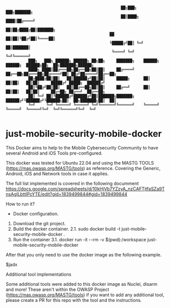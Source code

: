 ```
                                                   ██╗███╗   ███╗███████╗                                            
                                                   ██║████╗ ████║██╔════╝                                            
                                                   ██║██╔████╔██║███████╗                                            
                                              ██   ██║██║╚██╔╝██║╚════██║                                            
                                              ╚█████╔╝██║ ╚═╝ ██║███████║                                            
                                               ╚════╝ ╚═╝     ╚═╝╚══════╝                                            
          ███╗   ███╗ ██████╗ ██████╗ ██╗██╗     ███████╗    ██████╗  ██████╗  ██████╗██╗  ██╗███████╗██████╗        
          ████╗ ████║██╔═══██╗██╔══██╗██║██║     ██╔════╝    ██╔══██╗██╔═══██╗██╔════╝██║ ██╔╝██╔════╝██╔══██╗       
          ██╔████╔██║██║   ██║██████╔╝██║██║     █████╗      ██║  ██║██║   ██║██║     █████╔╝ █████╗  ██████╔╝       
          ██║╚██╔╝██║██║   ██║██╔══██╗██║██║     ██╔══╝      ██║  ██║██║   ██║██║     ██╔═██╗ ██╔══╝  ██╔══██╗       
          ██║ ╚═╝ ██║╚██████╔╝██████╔╝██║███████╗███████╗    ██████╔╝╚██████╔╝╚██████╗██║  ██╗███████╗██║  ██║       
          ╚═╝     ╚═╝ ╚═════╝ ╚═════╝ ╚═╝╚══════╝╚══════╝    ╚═════╝  ╚═════╝  ╚═════╝╚═╝  ╚═╝╚══════╝╚═╝  ╚═╝       
                                                                                                                                              
```                                                

# just-mobile-security-mobile-docker
This Docker aims to help to the Mobile Cybersecurity Community to have several Android and iOS Tools pre-configured.

This docker was tested for Ubuntu 22.04 and using the MASTG TOOLS (https://mas.owasp.org/MASTG/tools) as reference. Covering the Generic, Android, iOS and Network tools in case it applies.


The full list implemented is covered in the following documment https://docs.google.com/spreadsheets/d/10kHjVb7YZzyA_nzCAFTjtfaSZa9TnsAgILbttIPcYTE/edit?gid=1839499844#gid=1839499844 

How to run it?

* Docker configuration.

1. Download the git project.
2. Build the docker container.
2.1. sudo docker build -t just-mobile-security-mobile-docker .
3. Run the container
3.1. docker run -it --rm -v $(pwd):/workspace just-mobile-security-mobile-docker	

After that you only need to use the docker image as the following example.

$jadx


Additional tool implementations

Some additional tools were added to this docker image as Nuclei, disarm and more! These aren't within the OWASP Project (https://mas.owasp.org/MASTG/tools) if you want to add any additional tool, please create a PR for this repo with the tool and the instructions.
